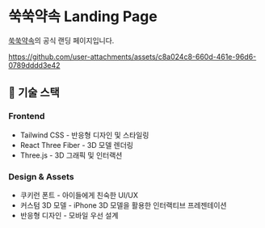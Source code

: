 # 쑥쑥약속 Landing Page
[쑥쑥약속](https://growpromise.com)의 공식 랜딩 페이지입니다.

https://github.com/user-attachments/assets/c8a024c8-660d-461e-96d6-0789dddd3e42
## 🚀 기술 스택

### Frontend
- Tailwind CSS - 반응형 디자인 및 스타일링
- React Three Fiber - 3D 모델 렌더링
- Three.js - 3D 그래픽 및 인터랙션

### Design & Assets

- 쿠키런 폰트 - 아이들에게 친숙한 UI/UX
- 커스텀 3D 모델 - iPhone 3D 모델을 활용한 인터랙티브 프레젠테이션
- 반응형 디자인 - 모바일 우선 설계
